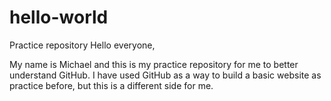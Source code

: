# hello-world
Practice repository
Hello everyone, 

My name is Michael and this is my practice repository for me to better understand GitHub.
I have used GitHub as a way to build a basic website as practice before, but this is a different side for me. 
